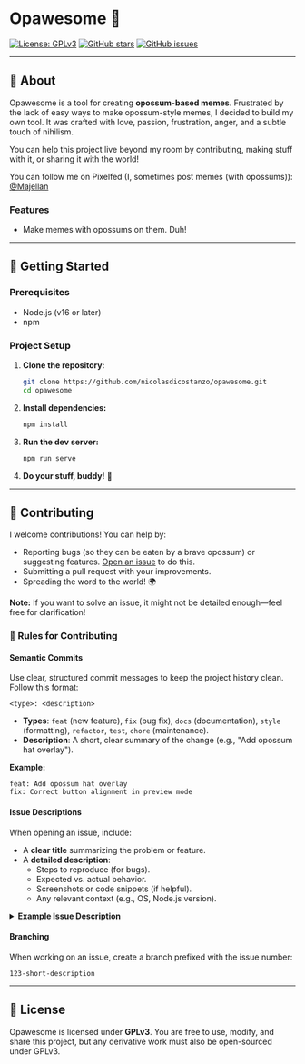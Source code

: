 # Opawesome 🎨

[![License: GPLv3](https://img.shields.io/badge/License-GPLv3-blue.svg)](https://www.gnu.org/licenses/gpl-3.0)
[![GitHub stars](https://img.shields.io/github/stars/nicolasdicostanzo/opawesome)](https://github.com/nicolasdicostanzo/opawesome/stargazers)
[![GitHub issues](https://img.shields.io/github/issues/nicolasdicostanzo/opawesome)](https://github.com/nicolasdicostanzo/opawesome/issues)

---

## 📌 About
Opawesome is a tool for creating **opossum-based memes**. Frustrated by the lack of easy ways to make opossum-style memes, I decided to build my own tool. It was crafted with love, passion, frustration, anger, and a subtle touch of nihilism.

You can help this project live beyond my room by contributing, making stuff with it, or sharing it with the world!

You can follow me on Pixelfed (I, sometimes post memes (with opossums)): [@Majellan](https://pixelfed.social/Majellan)

### **Features**
- Make memes with opossums on them. Duh!

---

## 🚀 Getting Started

### **Prerequisites**
- Node.js (v16 or later)
- npm

### **Project Setup**
1. **Clone the repository:**
   ```bash
   git clone https://github.com/nicolasdicostanzo/opawesome.git
   cd opawesome
   ```

2. **Install dependencies:**
   ```bash
   npm install
   ```

3. **Run the dev server:**
   ```bash
   npm run serve
   ```

4. **Do your stuff, buddy!** 💪

---

## 🤝 Contributing
I welcome contributions! You can help by:
- Reporting bugs (so they can be eaten by a brave opossum) or suggesting features. [Open an issue](https://github.com/nicolasdicostanzo/opawesome/issues) to do this.
- Submitting a pull request with your improvements.
- Spreading the word to the world! 🌍

**Note:** If you want to solve an issue, it might not be detailed enough—feel free for clarification!

### **📝 Rules for Contributing**
#### **Semantic Commits**
Use clear, structured commit messages to keep the project history clean. Follow this format:
```
<type>: <description>
```
- **Types**: `feat` (new feature), `fix` (bug fix), `docs` (documentation), `style` (formatting), `refactor`, `test`, `chore` (maintenance).
- **Description**: A short, clear summary of the change (e.g., "Add opossum hat overlay").

**Example:**
```
feat: Add opossum hat overlay
fix: Correct button alignment in preview mode
```

#### **Issue Descriptions**
When opening an issue, include:
- A **clear title** summarizing the problem or feature.
- A **detailed description**:
  - Steps to reproduce (for bugs).
  - Expected vs. actual behavior.
  - Screenshots or code snippets (if helpful).
  - Any relevant context (e.g., OS, Node.js version).

<details>
<summary><b>Example Issue Description</b></summary>

```markdown
### Bug: Opossum image not loading in Firefox
**Steps to reproduce**:
1. Open Opawesome in Firefox.
2. Try to upload an opossum image.
**Expected**: Image loads and displays.
**Actual**: Image fails to load, console shows "Error: Invalid image format."
**Screenshots**: [Attach screenshot]
```
</details>

#### **Branching**
When working on an issue, create a branch prefixed with the issue number:
```
123-short-description
```

---

## 📜 License
Opawesome is licensed under **GPLv3**.
You are free to use, modify, and share this project, but any derivative work must also be open-sourced under GPLv3.
